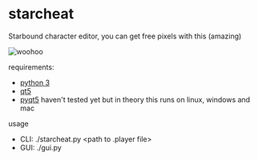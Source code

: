 starcheat
=========

Starbound character editor, you can get free pixels with this (amazing)

![woohoo](https://raw.github.com/wizzomafizzo/starcheat/master/cheat.png)

requirements:
- [python 3](http://www.python.org/getit/)
- [qt5](http://qt-project.org/downloads)
- [pyqt5](http://www.riverbankcomputing.com/software/pyqt/download5)
haven't tested yet but in theory this runs on linux, windows and mac

usage
- CLI: ./starcheat.py \<path to .player file\>
- GUI: ./gui.py
